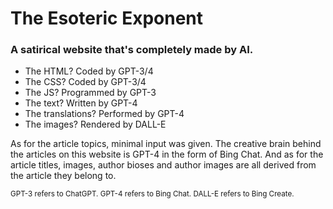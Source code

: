 # The Esoteric Exponent
### A satirical website that's completely made by AI.

- The HTML? Coded by GPT-3/4
- The CSS? Coded by GPT-3/4
- The JS? Programmed by GPT-3
- The text? Written by GPT-4
- The translations? Performed by GPT-4
- The images? Rendered by DALL-E

As for the article topics, minimal input was given. The creative brain behind the articles on this website is GPT-4 in the form of Bing Chat. And as for the article titles, images, author bioses and author images are all derived from the article they belong to.

<sub>  GPT-3 refers to ChatGPT. GPT-4 refers to Bing Chat. DALL-E refers to Bing Create. </sub>
